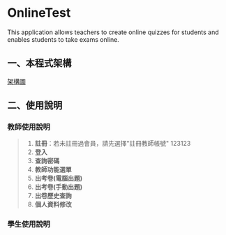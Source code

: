 # OnlineTest
This application allows teachers to create online quizzes for students and enables students to take exams online.

## 一、本程式架構

[架構圖](GitHub解說圖片/架構圖.jpg)



## 二、使用說明
### 教師使用說明

> 1. **註冊**：若未註冊過會員，請先選擇"註冊教師帳號"
>    123123
> 3. **登入**
> 4. **查詢密碼**
> 5. **教師功能選單**
> 6. **出考卷(電腦出題)**
> 7. **出考卷(手動出題)**
> 8. **出卷歷史查詢**
> 9. **個人資料修改**

### 學生使用說明
